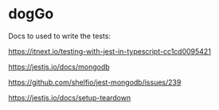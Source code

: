 # dogGo

Docs to used to write the tests:

https://itnext.io/testing-with-jest-in-typescript-cc1cd0095421

https://jestjs.io/docs/mongodb

https://github.com/shelfio/jest-mongodb/issues/239

https://jestjs.io/docs/setup-teardown